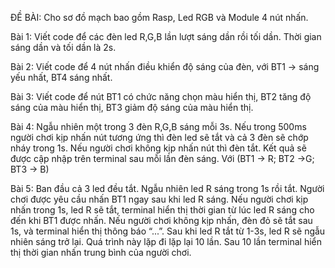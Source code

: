 
ĐỀ BÀI:
Cho sơ đồ mạch bao gồm Rasp, Led RGB và Module 4 nút nhấn.

Bài 1: Viết code để các đèn led R,G,B lần lượt sáng dần rồi tối dần. Thời gian sáng dần và tối dần là 2s.

Bài 2: Viết code để 4 nút nhấn điều khiển độ sáng của đèn, với BT1 -> sáng yếu nhất, BT4 sáng nhất.

Bài 3: Viết code để nút BT1 có chức năng chọn màu hiển thị, BT2 tăng độ sáng của màu hiển thị, BT3
giảm độ sáng của màu hiển thị.

Bài 4: Ngẫu nhiên một trong 3 đèn R,G,B sáng mỗi 3s. Nếu trong 500ms người chơi kịp nhấn nút tương
ứng thì đèn led sẽ tắt và cả 3 đèn sẽ chớp nháy trong 1s. Nếu người chơi không kịp nhấn nút thì đèn tắt.
Kết quả sẽ được cập nhập trên terminal sau mỗi lần đèn sáng.
Với (BT1 -> R; BT2 ->G; BT3 -> B)

Bài 5: Ban đầu cả 3 led đều tắt. Ngẫu nhiên led R sáng trong 1s rồi tắt. Người chơi được yêu cầu nhấn
BT1 ngay sau khi led R sáng. Nếu người chơi kịp nhấn trong 1s, led R sẽ tắt, terminal hiển thị thời gian từ
lúc led R sáng cho đến khi BT1 được nhấn. Nếu người chơi không kịp nhấn, đèn đỏ sẽ tắt sau 1s, và terminal hiển thị thông báo “...”. Sau khi led R tắt từ 1-3s, led R sẽ ngẫu nhiên sáng trở lại. Quá trình này lặp đi lặp lại 10 lần. Sau 10 lần terminal hiển thị thời gian nhấn trung bình của người chơi.
